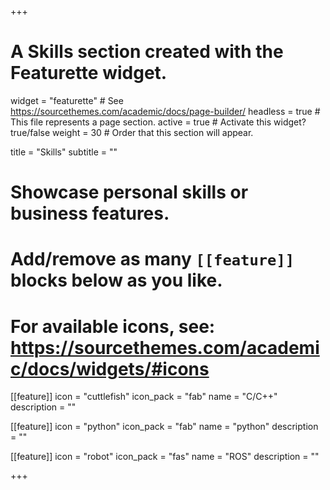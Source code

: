 +++
# A Skills section created with the Featurette widget.
widget = "featurette"  # See https://sourcethemes.com/academic/docs/page-builder/
headless = true  # This file represents a page section.
active = true  # Activate this widget? true/false
weight = 30  # Order that this section will appear.

title = "Skills"
subtitle = ""

# Showcase personal skills or business features.
# 
# Add/remove as many `[[feature]]` blocks below as you like.
# 
# For available icons, see: https://sourcethemes.com/academic/docs/widgets/#icons

[[feature]]
  icon = "cuttlefish"
  icon_pack = "fab"
  name = "C/C++"
  description = ""
  
[[feature]]
  icon = "python"
  icon_pack = "fab"
  name = "python"
  description = ""  
  
[[feature]]
  icon = "robot"
  icon_pack = "fas"
  name = "ROS"
  description = ""

+++
